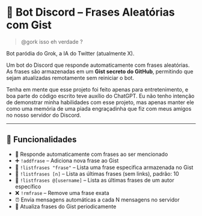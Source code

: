 # 🤖 Bot Discord – Frases Aleatórias com Gist

> @gork isso eh verdade ?

Bot paródia do Grok, a IA do Twitter (atualmente X). 

Um bot do Discord que responde automaticamente com frases aleatórias. As frases são armazenadas em um **Gist secreto do GitHub**, permitindo que sejam atualizadas remotamente sem reiniciar o bot.

Tenha em mente que esse projeto foi feito apenas para entretenimento, e boa parte do código escrito teve auxílio do ChatGPT. Eu não tenho intenção de demonstrar minha habilidades com esse projeto, mas apenas manter ele como uma memória de uma piada engraçadinha que fiz com meus amigos no nosso servidor do Discord. 

---

## 🚀 Funcionalidades

- 🎲 Responde automaticamente com frases ao ser mencionado
- ➕ `!addfrase` – Adiciona nova frase ao Gist
- 📜 `!listfrases "frase"` – Lista uma frase especifica armazenada no Gist
- 📜 `!listfrases [n]` – Lista as últimas frases (sem links), padrão: 10
- 📜 `!listfrases @[username]` – Lista as últimas frases de um autor específico
- ❌ `!rmfrase` – Remove uma frase exata
- ⏰ Envia mensagens automáticas a cada N mensagens no servidor
- 🔁 Atualiza frases do Gist periodicamente
